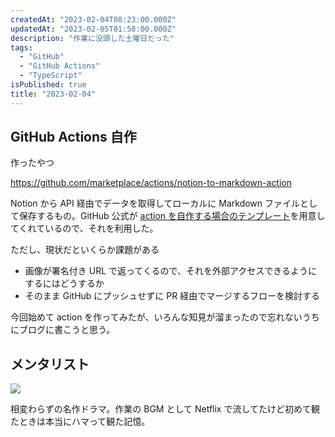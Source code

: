 ```yaml
---
createdAt: "2023-02-04T08:23:00.000Z"
updatedAt: "2023-02-05T01:58:00.000Z"
description: "作業に没頭した土曜日だった"
tags:
  - "GitHub"
  - "GitHub Actions"
  - "TypeScript"
isPublished: true
title: "2023-02-04"
---
```


## GitHub Actions 自作

作ったやつ

https://github.com/marketplace/actions/notion-to-markdown-action

Notion から API 経由でデータを取得してローカルに Markdown ファイルとして保存するもの。GitHub 公式が [action を自作する場合のテンプレート](https://github.com/actions/typescript-action)を用意してくれているので、それを利用した。

ただし、現状だといくらか課題がある

- 画像が署名付き URL で返ってくるので、それを外部アクセスできるようにするにはどうするか
- そのまま GitHub にプッシュせずに PR 経由でマージするフローを検討する

今回始めて action を作ってみたが、いろんな知見が溜まったので忘れないうちにブログに書こうと思う。

## メンタリスト

![](https://s3.us-west-2.amazonaws.com/secure.notion-static.com/3b8c6cec-8cd4-44c7-847f-0b27b6e86226/Untitled.png?X-Amz-Algorithm=AWS4-HMAC-SHA256&X-Amz-Content-Sha256=UNSIGNED-PAYLOAD&X-Amz-Credential=AKIAT73L2G45EIPT3X45%2F20230205%2Fus-west-2%2Fs3%2Faws4_request&X-Amz-Date=20230205T040710Z&X-Amz-Expires=3600&X-Amz-Signature=5d8f4c23fe69069e576843614395f3f07aa5a5e44f65c27a22ea388a3f0804ae&X-Amz-SignedHeaders=host&x-id=GetObject)

相変わらずの名作ドラマ。作業の BGM として Netflix で流してたけど初めて観たときは本当にハマって観た記憶。
